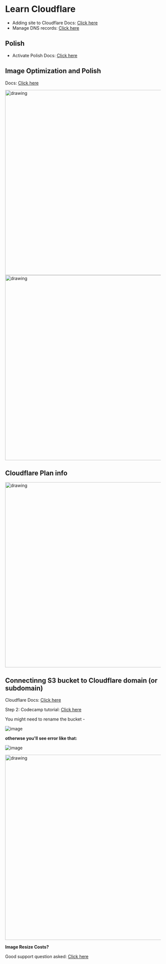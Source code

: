 # Learn Cloudflare

- Adding site to Cloudflare Docs: [Click here](https://developers.cloudflare.com/fundamentals/get-started/setup/add-site/)
- Manage DNS records: [Click here](https://developers.cloudflare.com/dns/manage-dns-records/how-to/create-dns-records/)
## Polish
  - Activate Polish Docs: [Click here](https://developers.cloudflare.com/images/polish/activate-polish/)

## Image Optimization and Polish

Docs: [Click here](https://developers.cloudflare.com/images/)

<img src="https://github.com/sahilrajput03/sahilrajput03/assets/31458531/d03dc6b9-f742-47c8-a821-57011d460e2c" alt="drawing" width="600"/>

<img src="https://github.com/sahilrajput03/sahilrajput03/assets/31458531/c9b1b6a7-adcc-4e72-ad9c-54e72b0f2be4" alt="drawing" width="600"/>

## Cloudflare Plan info

<img src="https://github.com/sahilrajput03/sahilrajput03/assets/31458531/638fc0a9-902b-4a85-946f-451b7d0c0da1" alt="drawing" width="600"/>


## Connectinng S3 bucket to Cloudflare domain (or subdomain)

Cloudflare Docs: [Click here](https://developers.cloudflare.com/support/third-party-software/others/configuring-an-amazon-web-services-static-site-to-use-cloudflare/#set-up-your-site-on-cloudflare)

Step 2: Codecamp tutorial: [Click here](https://www.freecodecamp.org/news/cjn-how-to-point-your-domain-to-s3-website-bucket/)

You might need to rename the bucket -

![image](https://github.com/sahilrajput03/sahilrajput03/assets/31458531/647b594b-214d-48ed-bc85-8597cb333755)

**otherwse you'll see error like that:**

![image](https://github.com/sahilrajput03/sahilrajput03/assets/31458531/f924013e-1505-4308-a7d7-1a9332dc1949)

<img src="https://github.com/sahilrajput03/sahilrajput03/assets/31458531/25c6ed41-7e5b-4d60-b647-76069432f5fb" alt="drawing" width="600"/>

**Image Resize Costs?**

Good support question asked: [Click here](https://community.cloudflare.com/t/image-resize-billing-requests/344619)
